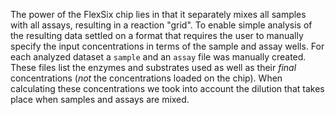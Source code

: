 The power of the FlexSix chip lies in that it separately mixes all samples with all assays, resulting in a reaction "grid". To enable simple analysis of the resulting data settled on a format that requires the user to manually specify the input concentrations in terms of the sample and assay wells. For each analyzed dataset a `sample` and an `assay` file was manually created. These files list the enzymes and substrates used as well as their *final* concentrations (*not* the concentrations loaded on the chip). When calculating these concentrations we took into account the dilution that takes place when samples and assays are mixed.
